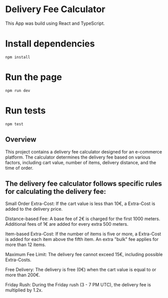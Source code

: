 # Delivery Fee Calculator

This App was build using React and TypeScript.

# Install dependencies

```
npm install
```

# Run the page

```
npm run dev
```

# Run tests

```
npm test
```

## Overview

This project contains a delivery fee calculator designed for an e-commerce platform. The calculator determines the delivery fee based on various factors, including cart value, number of items, delivery distance, and the time of order.

## The delivery fee calculator follows specific rules for calculating the delivery fee:

Small Order Extra-Cost: If the cart value is less than 10€, a Extra-Cost is added to the delivery price.

Distance-based Fee: A base fee of 2€ is charged for the first 1000 meters. Additional fees of 1€ are added for every extra 500 meters.

Item-based Extra-Cost: If the number of items is five or more, a Extra-Cost is added for each item above the fifth item. An extra "bulk" fee applies for more than 12 items.

Maximum Fee Limit: The delivery fee cannot exceed 15€, including possible Extra-Costs.

Free Delivery: The delivery is free (0€) when the cart value is equal to or more than 200€.

Friday Rush: During the Friday rush (3 - 7 PM UTC), the delivery fee is multiplied by 1.2x.
